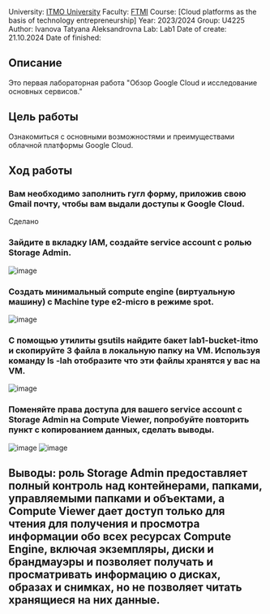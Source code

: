 University: [ITMO University](https://itmo.ru/ru/)
Faculty: [FTMI](https://ftmi.itmo.ru/)
Course: [Cloud platforms as the basis of technology entrepreneurship]
Year: 2023/2024
Group: U4225
Author: Ivanova Tatyana Aleksandrovna
Lab: Lab1
Date of create: 21.10.2024
Date of finished: 

## Описание
Это первая лабораторная работа "Обзор Google Cloud и исследование основных сервисов."

## Цель работы
Ознакомиться с основными возможностями и преимуществами облачной платформы Google Cloud.

## Ход работы

### Вам необходимо заполнить гугл форму, приложив свою Gmail почту, чтобы вам выдали доступы к Google Cloud.
Сделано

### Зайдите в вкладку IAM, создайте service account с ролью Storage Admin.
![image](https://github.com/user-attachments/assets/a586ef43-162e-444d-9fa3-d09cfe92c25e)

### Создать минимальный compute engine (виртуальную машину) с Machine type e2-micro в режиме spot.
![image](https://github.com/user-attachments/assets/65e7b924-da5e-4cb3-a74e-4eea9cff3aa3)

### С помощью утилиты gsutils найдите бакет lab1-bucket-itmo и скопируйте 3 файла в локальную папку на VM. Используя команду ls -lah отобразите что эти файлы хранятся у вас на VM.

![image](https://github.com/user-attachments/assets/8e90f4dc-938b-4463-a769-063a4dc34157)


### Поменяйте права доступа для вашего service account с Storage Admin на Compute Viewer, попробуйте повторить пункт с копированием данных, сделать выводы.

![image](https://github.com/user-attachments/assets/1115cd73-f612-44b3-8584-f3b709c54eea)
![image](https://github.com/user-attachments/assets/9566d25d-4a3d-44bf-bfd7-92e277ffbe26)

## Выводы: роль Storage Admin предоставляет полный контроль над контейнерами, папками, управляемыми папками и объектами, а Compute Viewer дает доступ только для чтения для получения и просмотра информации обо всех ресурсах Compute Engine, включая экземпляры, диски и брандмауэры и позволяет получать и просматривать информацию о дисках, образах и снимках, но не позволяет читать хранящиеся на них данные.
